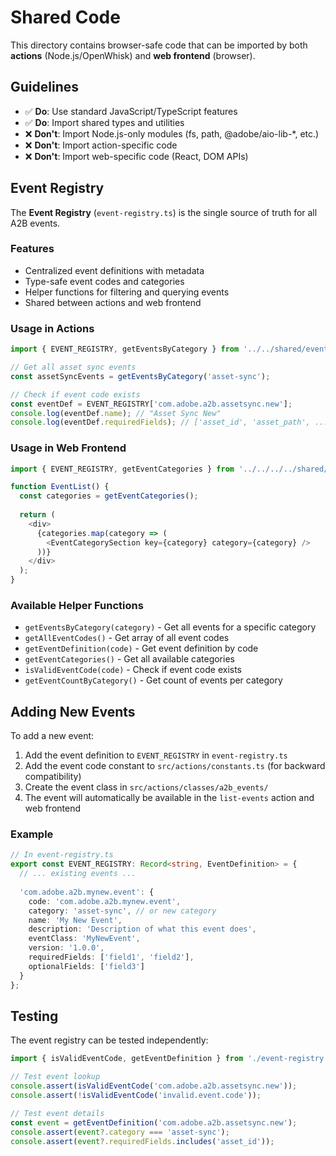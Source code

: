# Shared Code

This directory contains browser-safe code that can be imported by both **actions** (Node.js/OpenWhisk) and **web frontend** (browser).

## Guidelines

- ✅ **Do**: Use standard JavaScript/TypeScript features
- ✅ **Do**: Import shared types and utilities
- ❌ **Don't**: Import Node.js-only modules (fs, path, @adobe/aio-lib-*, etc.)
- ❌ **Don't**: Import action-specific code
- ❌ **Don't**: Import web-specific code (React, DOM APIs)

## Event Registry

The **Event Registry** (`event-registry.ts`) is the single source of truth for all A2B events.

### Features

- Centralized event definitions with metadata
- Type-safe event codes and categories
- Helper functions for filtering and querying events
- Shared between actions and web frontend

### Usage in Actions

```typescript
import { EVENT_REGISTRY, getEventsByCategory } from '../../shared/event-registry';

// Get all asset sync events
const assetSyncEvents = getEventsByCategory('asset-sync');

// Check if event code exists
const eventDef = EVENT_REGISTRY['com.adobe.a2b.assetsync.new'];
console.log(eventDef.name); // "Asset Sync New"
console.log(eventDef.requiredFields); // ['asset_id', 'asset_path', ...]
```

### Usage in Web Frontend

```typescript
import { EVENT_REGISTRY, getEventCategories } from '../../../../shared/event-registry';

function EventList() {
  const categories = getEventCategories();
  
  return (
    <div>
      {categories.map(category => (
        <EventCategorySection key={category} category={category} />
      ))}
    </div>
  );
}
```

### Available Helper Functions

- `getEventsByCategory(category)` - Get all events for a specific category
- `getAllEventCodes()` - Get array of all event codes
- `getEventDefinition(code)` - Get event definition by code
- `getEventCategories()` - Get all available categories
- `isValidEventCode(code)` - Check if event code exists
- `getEventCountByCategory()` - Get count of events per category

## Adding New Events

To add a new event:

1. Add the event definition to `EVENT_REGISTRY` in `event-registry.ts`
2. Add the event code constant to `src/actions/constants.ts` (for backward compatibility)
3. Create the event class in `src/actions/classes/a2b_events/`
4. The event will automatically be available in the `list-events` action and web frontend

### Example

```typescript
// In event-registry.ts
export const EVENT_REGISTRY: Record<string, EventDefinition> = {
  // ... existing events ...
  
  'com.adobe.a2b.mynew.event': {
    code: 'com.adobe.a2b.mynew.event',
    category: 'asset-sync', // or new category
    name: 'My New Event',
    description: 'Description of what this event does',
    eventClass: 'MyNewEvent',
    version: '1.0.0',
    requiredFields: ['field1', 'field2'],
    optionalFields: ['field3']
  }
};
```

## Testing

The event registry can be tested independently:

```typescript
import { isValidEventCode, getEventDefinition } from './event-registry';

// Test event lookup
console.assert(isValidEventCode('com.adobe.a2b.assetsync.new'));
console.assert(!isValidEventCode('invalid.event.code'));

// Test event details
const event = getEventDefinition('com.adobe.a2b.assetsync.new');
console.assert(event?.category === 'asset-sync');
console.assert(event?.requiredFields.includes('asset_id'));
```

